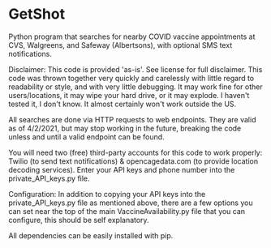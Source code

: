 # GetShot
Python program that searches for nearby COVID vaccine appointments at CVS, Walgreens, and Safeway (Albertsons), with optional SMS text notifications.

Disclaimer:
This code is provided 'as-is'. See license for full disclaimer. This code was thrown together very quickly and carelessly with little regard to readability or style, and with very little debugging. It may work fine for other users/locations, it may wipe your hard drive, or it may explode. I haven't tested it, I don't know. It almost certainly won't work outside the US. 

All searches are done via HTTP requests to web endpoints. They are valid as of 4/2/2021, but may stop working in the future, breaking the code unless and until a valid endpoint can be found.

You will need two (free) third-party accounts for this code to work properly: Twilio (to send text notifications) & opencagedata.com (to provide location decoding services). Enter your API keys and phone number into the private_API_keys.py file. 

Configuration:
In addition to copying your API keys into the private_API_keys.py file as mentioned above, there are a few options you can set near the top of the main VaccineAvailability.py file that you can configure, this should be self explanatory.

All dependencies can be easily installed with pip.
